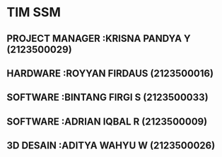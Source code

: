 # TIM SSM <br>
## PROJECT MANAGER :KRISNA PANDYA Y (2123500029)<br>
## HARDWARE        :ROYYAN FIRDAUS (2123500016)<br>
## SOFTWARE        :BINTANG FIRGI S (2123500033)<br>
## SOFTWARE        :ADRIAN IQBAL R (2123500009)<br>
## 3D DESAIN       :ADITYA WAHYU W (2123500026)<br>
